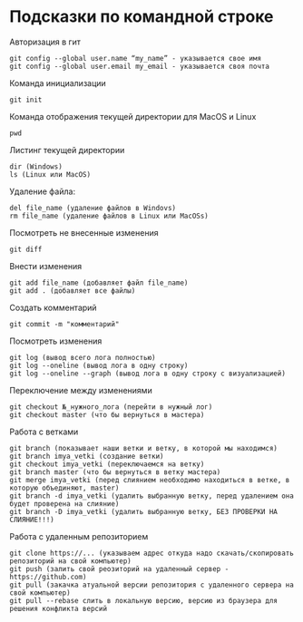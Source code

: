 # Подсказки по командной строке

Авторизация в гит

```
git config --global user.name “my_name” - указывается свое имя
git config --global user.email my_email - указывается своя почта
```

Команда инициализации 
```
git init
```

Команда отображения текущей директории для MacOS и Linux
```
pwd
```

Листинг текущей директории
```
dir (Windows)
ls (Linux или MacOS)
```

Удаление файла:
```
del file_name (удаление файлов в Windovs)
rm file_name (удаление файлов в Linux или MacOSs)
```

Посмотреть не внесенные изменения
```
git diff
```

Внести изменения
```
git add file_name (добавляет файл file_name)
git add . (добавляет все файлы)
```

Создать комментарий
```
git commit -m "комментарий"
```

Посмотреть изменения
```
git log (вывод всего лога полностью)
git log --oneline (вывод лога в одну строку)
git log --oneline --graph (вывод лога в одну строку с визуализацией)
```

Переключение между изменениями
```
git checkout №_нужного_лога (перейти в нужный лог)
git checkout master (что бы вернуться в мастера)
```

Работа с ветками
```
git branch (показывает наши ветки и ветку, в которой мы находимся)
git branch imya_vetki (создание ветки)
git checkout imya_vetki (переключаемся на ветку)
git branch master (что бы вернуться в ветку мастера)
git merge imya_vetki (перед слиянием необходимо находиться в ветке, в которую объединяют, master)
git branch -d imya_vetki (удалить выбранную ветку, перед удалением она будет проверена на слияние)
git branch -D imya_vetki (удалить выбранную ветку, БЕЗ ПРОВЕРКИ НА СЛИЯНИЕ!!!)
```

Работа с удаленным репозиторием
```
git clone https://... (указываем адрес откуда надо скачать/скопировать репозиторий на свой компьютер)
git push (залить свой реозиторий на удаленный сервер - https://github.com)
git pull (закачка атуальной версии репозитория с удаленного сервера на свой компьютер)
git pull --rebase слить в локальную версию, версию из браузера для решения конфликта версий
```
